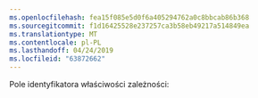 ```yaml
---
ms.openlocfilehash: fea15f085e5d0f6a405294762a0c8bbcab86b368
ms.sourcegitcommit: f1d16425528e237257ca3b58eb49217a514849ea
ms.translationtype: MT
ms.contentlocale: pl-PL
ms.lasthandoff: 04/24/2019
ms.locfileid: "63872662"
---
```

Pole identyfikatora właściwości zależności:
